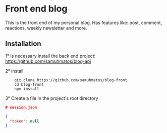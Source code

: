 # Front end blog

This is the front end of my personal blog.
Has features like: post, comment, reactions, weekly newsletter and more.


## Installation

1° is necessary install the back end project: https://github.com/samuhmatos/blog-api

2° install

```prompt
    git clone https://github.com/samuhmatos/blog-front
    cd blog-front
    npm install
```

3° Create a file in the project's root directory

```json
# session.json

{
  "token": null
}

```